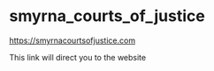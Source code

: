 # smyrna_courts_of_justice

https://smyrnacourtsofjustice.com

This link will direct you to the website


